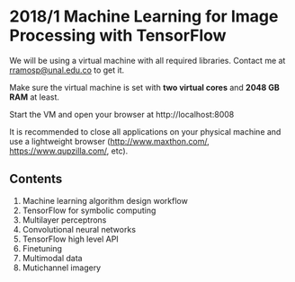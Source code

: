# 2018/1 Machine Learning for Image Processing with TensorFlow

We will be using a virtual machine with all required libraries. Contact me at [rramosp@unal.edu.co](mail.torramosp@unal.edu.co) to get it.

Make sure the virtual machine is set with **two virtual cores** and **2048 GB RAM** at least.

Start the VM and open your browser at http://localhost:8008

It is recommended to close all applications on your physical machine and use a lightweight browser (http://www.maxthon.com/, https://www.qupzilla.com/,  etc).

## Contents

1. Machine learning algorithm design workflow
2. TensorFlow for symbolic computing
3. Multilayer perceptrons
4. Convolutional neural networks
5. TensorFlow high level API
6. Finetuning
7. Multimodal data
8. Mutichannel imagery
